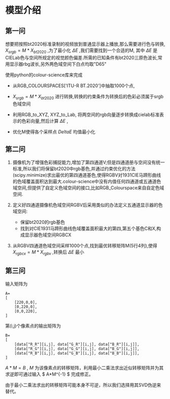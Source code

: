 # 模型介绍

## 第一问
想要把按照bt2020标准录制的视频放到普通显示器上播放,那么需要进行色与转换, $X_{srgb}=M*X_{bt2020}$ ,为了最小化 $\Delta E$ ,我们需要找到一个合适的M,
其中 $\Delta E$ 是CIELab色与空间所规定的视觉颜色偏差.所需的已知条件有bt2020三原色波长,常用显示器rbg波长,另外两色域空间下白点均取"D65"

使用python的colour-science库来完成

- 从RGB_COLOURSPACES['ITU-R BT.2020']中抽取1000个点,

- $X_{srgb}=M* X_{bt2020}$ 进行转换,转换的约束条件为转换后的色彩必须属于srgb色域空间

- 利用RGB_to_XYZ, XYZ_to_Lab, 将两空间的rgb向量逐步转换成cielab标准表示的色彩向量,然后计算 $\Delta E$ ,

- 优化M使得各个采样点 $Delta E$ 均值最小化

## 第二问

1. 摄像机为了增强色彩捕捉能力,增加了第四通道V;但是四通道册与空间没有统一标准,所以我们将保留bt2020中rgb基色,并通过约束优化的方法(scipy.minimize)求出最优的第四通道基色,使得RGBV对1931CIE马蹄形曲线的色域覆盖面积达到最大.colour-science中没有内值任何四通道或五通道色域空间,但提供了自定义色域空间的接口,比如RGB_Colourspace来自自定色域空间.

2. 定义好四通道摄像机色域空间RGBV后采用类似的办法定义五通道显示器的色域空间:
    - 保留bt2020的rgb基色
    - 找到对CIE1931马蹄形曲线色域覆盖面积最大的第四,第五个基色C和X,构成显示器色域空间RGBCX

3. 从RGBV四通道色域空间采样1000个点,找到最优转移矩阵M(5行4列),使得 $X_{rgbcx}=M*X_{rgbv}$ ,转换后 $\Delta E$ 最小


## 第三问

输入矩阵为
```
A=
[
    [220,0,0],
    [0,220,0],
    [0,0,220],
]
```
第(i,j)个像素点的输出矩阵为
```
B=
[
    [data["R_R"][i,j], data["G_R"][i,j], data["B_R"][i,j]],
    [data["R_G"][i,j], data["G_G"][i,j], data["B_G"][i,j]],
    [data["R_B"][i,j], data["G_B"][i,j], data["B_B"][i,j]],
]
```

$A*M=B$ , $M$ 为该像素点的转移矩阵，利用最小二乘法求出近似转移矩阵并为其求逆即可通过输入 $ A*M^{-1} $ 完成修正。

由于最小二乘法求出的转移矩阵可能本身不可逆，所以我们选择用其SVD伪逆来替代。

 
